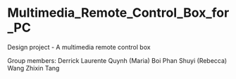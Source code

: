 # Multimedia_Remote_Control_Box_for_PC
Design project - A multimedia remote control box 

Group members: 
Derrick Laurente
Quynh (Maria) Boi Phan
Shuyi (Rebecca) Wang
Zhixin Tang
